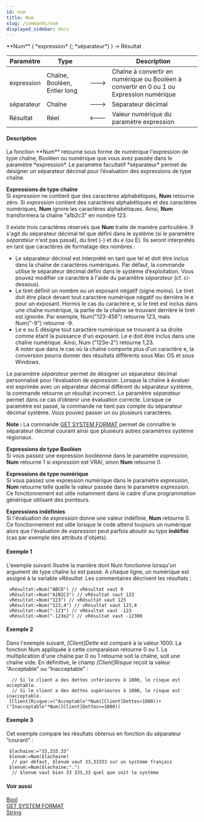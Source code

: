 ```yaml
---
id: num
title: Num
slug: /commands/num
displayed_sidebar: docs
---
```


<!--REF #_command_.Num.Syntax-->**Num** ( *expression* {; *séparateur*} ) -> Résultat<!-- END REF-->
<!--REF #_command_.Num.Params-->
| Paramètre | Type |  | Description |
| --- | --- | --- | --- |
| expression | Chaîne, Booléen, Entier long | &#x1F852; | Chaîne à convertir en numérique ou Booléen à convertir en 0 ou 1 ou Expression numérique |
| séparateur | Chaîne | &#x1F852; | Séparateur décimal |
| Résultat | Réel | &#x1F850; | Valeur numérique du paramètre expression |

<!-- END REF-->

#### Description 

<!--REF #_command_.Num.Summary-->La fonction **Num** retourne sous forme de numérique l'expression de type chaîne, Booléen ou numérique que vous avez passée dans le paramètre *expression*.<!-- END REF--> Le paramètre facultatif *séparateur* permet de désigner un séparateur décimal pour l’évaluation des expressions de type chaîne. 

**Expressions de type chaîne**  
Si *expression* ne contient que des caractères alphabétiques, **Num** retourne zéro. Si *expression* contient des caractères alphabétiques et des caractères numériques, **Num** ignore les caractères alphabétiques. Ainsi, **Num** transformera la chaîne "a1b2c3" en nombre 123\. 

Il existe trois caractères réservés que **Num** traite de manière particulière. Il s'agit du séparateur décimal tel que défini dans le système (si le paramètre *séparateur* n'est pas passé), du tiret (-) et du *e* (ou E). Ils seront interprétés en tant que caractères de formatage des nombres :

* Le séparateur décimal est interprété en tant que tel et doit être inclus dans la chaîne de caractères numériques. Par défaut, la commande utilise le séparateur décimal défini dans le système d’exploitation. Vous pouvez modifier ce caractère à l'aide du paramètre *séparateur* (cf. ci-dessous).
* Le tiret définit un nombre ou un exposant négatif (signe moins). Le tiret doit être placé devant tout caractère numérique négatif ou derrière le e pour un exposant. Hormis le cas du caractère e, si le tiret est inclus dans une chaîne numérique, la partie de la chaîne se trouvant derrière le tiret est ignorée. Par exemple, Num("123-456") retourne 123, mais Num("-9") retourne -9.
* Le e ou E désigne tout caractère numérique se trouvant à sa droite comme étant la puissance d'un exposant. Le e doit être inclus dans une chaîne numérique. Ainsi, Num ("123e-2") retourne 1,23.  
A noter que dans le cas où la chaîne comporte plus d'un caractère e, la conversion pourra donner des résultats différents sous Mac OS et sous Windows.

Le paramètre *séparateur* permet de désigner un séparateur décimal personnalisé pour l’évaluation de *expression*. Lorsque la chaîne à évaluer est exprimée avec un séparateur décimal différent du séparateur système, la commande retourne un résultat incorrect. Le paramètre *séparateur* permet dans ce cas d’obtenir une évaluation correcte. Lorsque ce paramètre est passé, la commande ne tient pas compte du séparateur décimal système. Vous pouvez passer un ou plusieurs caractères.

**Note :** La commande [GET SYSTEM FORMAT](get-system-format.md) permet de connaître le séparateur décimal courant ainsi que plusieurs autres paramètres système régionaux.

**Expressions de type Booléen**  
Si vous passez une expression booléenne dans le paramètre *expression*, **Num** retourne 1 si *expression* est VRAI, sinon **Num** retourne 0.

**Expressions de type numérique**  
Si vous passez une expression numérique dans le paramètre *expression*, **Num** retourne telle quelle la valeur passée dans le paramètre *expression*. Ce fonctionnement est utile notamment dans le cadre d’une programmation générique utilisant des pointeurs.

**Expressions indéfinies**  
Si l'évaluation de *expression* donne une valeur indéfinie, **Num** retourne 0\. Ce fonctionnement est utile lorsque le code attend toujours un numérique alors que l'évaluation de *expression* peut parfois aboutir au type **indéfini** (cas par exemple des attributs d'objets).

#### Exemple 1 

L'exemple suivant illustre la manière dont Num fonctionne lorsqu'un argument de type chaîne lui est passé. A chaque ligne, un numérique est assigné à la variable *vRésultat*. Les commentaires décrivent les résultats :

```4d
 vRésultat:=Num("ABCD") // vRésultat vaut 0
 vRésultat:=Num("A1B2C3") // vRésultat vaut 123
 vRésultat:=Num("123") // vRésultat vaut 123
 vRésultat:=Num("123,4") // vRésultat vaut 123,4
 vRésultat:=Num("-123") // vRésultat vaut -123
 vRésultat:=Num("-123e2") // vRésultat vaut -12300
```

#### Exemple 2 

Dans l'exemple suivant, *\[Client\]Dette* est comparé à la valeur 1000\. La fonction Num appliquée à cette comparaison retourne 0 ou 1\. La multiplication d'une chaîne par 0 ou 1 retourne soit la chaîne, soit une chaîne vide. En définitive, le champ *\[Client\]Risque* reçoit la valeur “Acceptable” ou “Inacceptable” :

```4d
  // Si le client a des dettes inférieures à 1000, le risque est acceptable.
  // Si le client a des dettes supérieures à 1000, le risque est inacceptable.
 [Client]Risque:=("Acceptable"*Num([Client]Dettes<1000))+("Inacceptable"*Num([Client]Dettes>=1000))
```

#### Exemple 3 

Cet exemple compare les résultats obtenus en fonction du séparateur “courant” :

```4d
 $lachaine:="33,333.33"
 $lenum:=Num($lachaine)
  // par défaut, $lenum vaut 33,33333 sur un système français
 $lenum:=Num($lachaine;".")
  // $lenum vaut bien 33 333,33 quel que soit le système
```

#### Voir aussi 

[Bool](bool.md)  
[GET SYSTEM FORMAT](get-system-format.md)  
[String](string.md)  